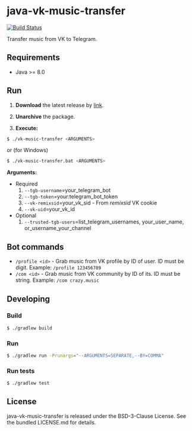 java-vk-music-transfer
======================

[![Build Status](https://travis-ci.org/bupy7/java-vk-music-transfer.svg?branch=master)](https://travis-ci.org/bupy7/java-vk-music-transfer)

Transfer music from VK to Telegram.

Requirements
------------

- Java >= 8.0

Run
---

1. **Download** the latest release by [link](https://github.com/bupy7/java-vk-music-transfer/releases).

2. **Unarchive** the package.

3. **Execute:**

```bash
$ ./vk-music-transfer <ARGUMENTS>
```

or (for Windows)

```bash
$ ./vk-music-transfer.bat <ARGUMENTS>
```

**Arguments:**

- Required
    1. `--tgb-username`=your_telegram_bot
    2. `--tgb-token`=your:telegram_bot_token
    3. `--vk-remixsid`=your_vk_sid - From *remixsid* VK cookie
    4. `--vk-uid`=your_vk_id
- Optional
    1. `--trusted-tgb-users`=list_telegram_usernames, your_user_name, or_username_your_channel

Bot commands
------------

- `/profile <id>` - Grab music from VK profile by ID of user. ID must be digit. Example: `/profile 123456789`
- `/com <id>` - Grab music from VK community by ID of its. ID must be string. Example: `/com crazy.music`

Developing
----------

### Build

```bash
$ ./gradlew build
```

### Run

```bash
$ ./gradlew run -Prunargs="--ARGUMENTS=SEPARATE,--BY=COMMA"
```

### Run tests

```bash
$ ./gradlew test
```

License
-------

java-vk-music-transfer is released under the BSD-3-Clause License. See the bundled LICENSE.md for details.

